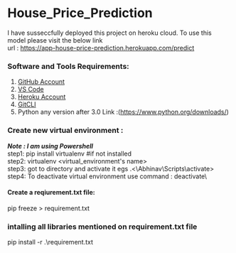 # House_Price_Prediction

I have susseccfully deployed this project on heroku cloud. To use this model please visit the below link\
url : <https://app-house-price-prediction.herokuapp.com/predict>

### Software and Tools Requirements:
1. [GitHub Account](https://github.com/)
2. [VS Code](https://code.visualstudio.com/)
3. [Heroku Account](https://www.heroku.com/)
4. [GitCLI](https://git-scm.com/downloads)
5. Python any version after 3.0
Link :(https://www.python.org/downloads/)

### Create new virtual environment :
***Note : I am using Powershell*** \
step1: pip install virtualenv #if not installed\
step2: virtualenv <virtual_environment's name>\
step3: got to directory and activate it egs .<\Abhinav\Scripts\activate> \
step4: To deactivate virtual environment use command : deactivate\

#### Create a reqiurement.txt file:
pip freeze > requirement.txt

### intalling all libraries mentioned on requirement.txt file
pip install -r .\requirement.txt





